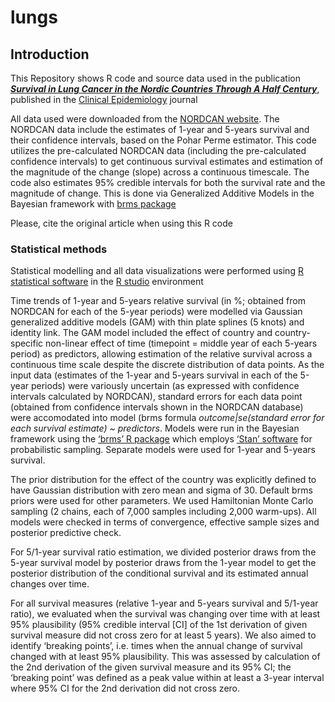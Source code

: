 # lungs

## Introduction

This Repository shows R code and source data used in the publication [***Survival in Lung Cancer in the Nordic Countries Through A Half Century***](https://www.dovepress.com/articles.php?article_id=83415), published in the [Clinical Epidemiology](https://www.dovepress.com/clinical-epidemiology-journal) journal

All data used were downloaded from the [NORDCAN website](https://nordcan.iarc.fr/en). The NORDCAN data include the estimates of 1-year and 5-years survival and their confidence intervals, based on the Pohar Perme estimator. This code utilizes the pre-calculated NORDCAN data (including the pre-calculated confidence intervals) to get continuous survival estimates and estimation of the magnitude of the change (slope) across a continuous timescale. The code also estimates 95% credible intervals for both the survival rate and the magnitude of change. This is done via Generalized Additive Models in the Bayesian framework  with [brms package](https://cran.r-project.org/web/packages/brms/index.html)

Please, cite the original article when using this R code


### Statistical methods

Statistical modelling and all data visualizations were performed using [R statistical software](https://www.r-project.org/) in the [R studio](https://posit.co/download/rstudio-desktop/) environment

Time trends of 1-year and 5-years relative survival (in %; obtained from NORDCAN for each of the 5-year periods) were modelled via Gaussian generalized additive models (GAM) with thin plate splines (5 knots) and identity link. The GAM model included the effect of country and country-specific non-linear effect of time (timepoint = middle year of each 5-years period) as predictors, allowing estimation of the relative survival across a continuous time scale despite the discrete distribution of data points. As the input data (estimates of the 1-year and 5-years survival in each of the 5-year periods) were variously uncertain (as expressed with confidence intervals calculated by NORDCAN), standard errors for each data point (obtained from confidence intervals shown in the NORDCAN database) were accomodated into model (brms formula *outcome|se(standard error for each survival estimate) ~ predictors*. Models were run in the Bayesian framework using the [‘brms’ R package](https://cran.r-project.org/web/packages/brms/index.html) which employs [‘Stan’ software](https://mc-stan.org/) for probabilistic sampling. Separate models were used for 1-year and 5-years survival.

The prior distribution for the effect of the country was explicitly defined to have Gaussian distribution with zero mean and sigma of 30. Default brms priors were used for other parameters. We used Hamiltonian Monte Carlo sampling (2 chains, each of 7,000 samples including 2,000 warm-ups). All models were checked in terms of convergence, effective sample sizes and posterior predictive check. 

For 5/1-year survival ratio estimation, we divided posterior draws from the 5-year survival model by posterior draws from the 1-year model to get the posterior distribution of the conditional survival and its estimated annual changes over time. 

For all survival measures (relative 1-year and 5-years survival and 5/1-year ratio), we evaluated when the survival was changing over time with at least 95% plausibility (95% credible interval [CI] of the 1st derivation of given survival measure did not cross zero for at least 5 years). We also aimed to identify ‘breaking points’, i.e. times when the annual change of survival changed with at least 95% plausibility. This was assessed by calculation of the 2nd derivation of the given survival measure and its 95% CI; the ‘breaking point’ was defined as a peak value within at least a 3-year interval where 95% CI for the 2nd derivation did not cross zero.
